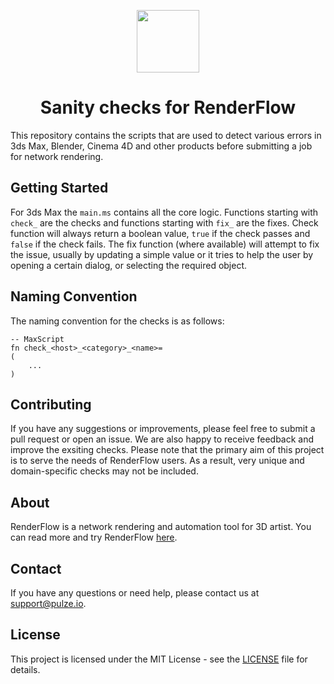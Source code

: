 <p align="center">
  <img height="100" src="https://pulzestrapistorageweu.blob.core.windows.net/public/assets/Frame_164_3303e85f0c.png">
</p>

<h1 align="center">Sanity checks for RenderFlow</h1>

This repository contains the scripts that are used to detect various errors in 3ds Max, Blender, Cinema 4D and other products before submitting a job for network rendering.

## Getting Started
For 3ds Max the `main.ms` contains all the core logic. Functions starting with `check_` are the checks and functions starting with `fix_` are the fixes. Check function will always return a boolean value, `true` if the check passes and `false` if the check fails. The fix function (where available) will attempt to fix the issue, usually by updating a simple value or it tries to help the user by opening a certain dialog, or selecting the required object.

## Naming Convention

The naming convention for the checks is as follows:

```
-- MaxScript
fn check_<host>_<category>_<name>= 
(
    ...
)
```

## Contributing
If you have any suggestions or improvements, please feel free to submit a pull request or open an issue. We are also happy to receive feedback and improve the exsiting checks. Please note that the primary aim of this project is to serve the needs of RenderFlow users. As a result, very unique and domain-specific checks may not be included.

## About
RenderFlow is a network rendering and automation tool for 3D artist. You can read more and try RenderFlow [here](https://www.pulze.io/products/render-flow).

## Contact
If you have any questions or need help, please contact us at [support@pulze.io](mailto:support@pulze.io).

## License
This project is licensed under the MIT License - see the [LICENSE](LICENSE) file for details.